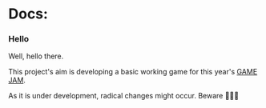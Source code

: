 # Docs:

### Hello

Well, hello there.

This project's aim is developing a basic working game for this year's [GAME JAM](https://itch.io/jam/game-off-2020).

As it is under development, radical changes might occur. Beware 👻👻👻

### 
